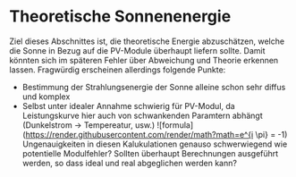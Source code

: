 # Theoretische Sonnenenergie
Ziel dieses Abschnittes ist, die theoretische Energie abzuschätzen, welche die Sonne in Bezug auf die PV-Module überhaupt liefern sollte. Damit könnten sich im späteren Fehler über Abweichung und Theorie erkennen lassen.
Fragwürdig erscheinen allerdings folgende Punkte:

* Bestimmung der Strahlungsenergie der Sonne alleine schon sehr diffus und komplex
* Selbst unter idealer Annahme schwierig für PV-Modul, da Leistungskurve hier auch von schwankenden Paramtern abhängt (Dunkelstrom -> Tempereatur, usw.)
![formula](https://render.githubusercontent.com/render/math?math=e^{i \pi} = -1)
Ungenauigkeiten in diesen Kalukulationen genauso schwerwiegend wie potentielle Modulfehler?
Sollten überhaupt Berechnungen ausgeführt werden, so dass ideal und real abgeglichen werden kann? 
